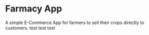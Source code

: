 # Farmacy App

A simple E-Commerce App for farmers to sell their crops directly to customers.
test
test
test